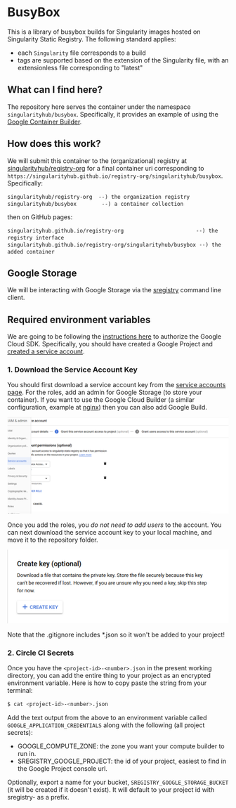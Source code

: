 # BusyBox

This is a library of busybox builds for Singularity images hosted on Singularity Static Registry. The following standard applies:

 - each `Singularity` file corresponds to a build
 - tags are supported based on the extension of the Singularity file, with an extensionless file corresponding to "latest"

## What can I find here?

The repository here serves the container under the namespace `singularityhub/busybox`. Specifically,
it provides an example of using the [Google Container Builder]().

## How does this work?

We will submit this container to the (organizational) registry at 
[singularityhub/registry-org](https://www.github.com/singularityhub/registry-org)
for a final container uri corresponding to `https://singularityhub.github.io/registry-org/singularityhub/busybox`. Specifically:

```
singularityhub/registry-org  --) the organization registry
singularityhub/busybox        --) a container collection
```

then on GitHub pages:

```
singularityhub.github.io/registry-org                       --) the registry interface
singularityhub.github.io/registry-org/singularityhub/busybox --) the added container
```

## Google Storage

We will be interacting with Google Storage via the [sregistry](https://www.github.com/singularityhub/sregistry)
command line client.

## Required environment variables

We are going to be following the [instructions here](https://circleci.com/docs/2.0/google-auth/)
to authorize the Google Cloud SDK. Specifically, you should have 
created a Google Project and [created a service account](https://cloud.google.com/sdk/docs/authorizing#authorizing_with_a_service_account).

### 1. Download the Service Account Key

You should first download a service account key from the [service accounts page](https://console.cloud.google.com/iam-admin/serviceaccounts?_ga=2.213389911.-231410963.1512057989). For the roles, add an admin for Google
Storage (to store your container). If you want to use the Google Cloud Builder (a similar
configuration, example at [nginx](https://www.github.com/singularityhub/nginx)) then you can also add Google Build. 

![img/service-account.png](img/service-account.png)

Once you add the roles, you *do not need to add users* to the account. You can next download
the service account key to your local machine, and move it to the repository folder.

![img/create-key.png](img/create-key.png)

Note that the .gitignore includes *.json so it won't be added to your project!

### 2. Circle CI Secrets

Once you have the `<project-id>-<number>.json` in the present working directory,
you can add the entire thing to your project as an encrypted environment variable.
Here is how to copy paste the string from your terminal:

```bash
$ cat <project-id>-<number>.json
```

Add the text output from the above to an environment variable
called `GOOGLE_APPLICATION_CREDENTIALS` along with the following (all project secrets):

 - GOOGLE_COMPUTE_ZONE: the zone you want your compute builder to run in.
 - SREGISTRY_GOOGLE_PROJECT: the id of your project, easiest to find in the Google Project console url.

Optionally, export a name for your bucket, `SREGISTRY_GOOGLE_STORAGE_BUCKET` 
(it will be created if it doesn't exist).  It will default to your project id with sregistry- as a prefix.
